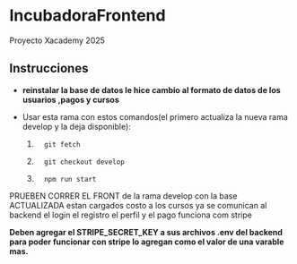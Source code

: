 
# IncubadoraFrontend
Proyecto Xacademy 2025

## Instrucciones
* **reinstalar la base de datos le hice cambio al formato de datos de los usuarios ,pagos y cursos**

*   Usar esta rama con estos comandos(el primero actualiza la nueva rama develop y la deja disponible):

    1.       git fetch    
    2.       git checkout develop   
    3.       npm run start

PRUEBEN CORRER EL FRONT de la rama develop con la base ACTUALIZADA estan cargados costo a los cursos  ya se comunican al backend  el login el registro el perfil y el pago funciona com stripe

**Deben agregar el STRIPE_SECRET_KEY a sus archivos .env del backend  para poder funcionar con stripe lo agregan como el valor de una varable mas.**